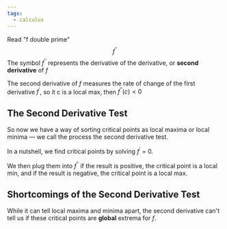```yaml
---
tags:
  - calculus
---
```

Read "f double prime"
$$
f^{''}
$$
The symbol $f^{''}$ represents the derivative of the derivative, or **second derivative** of $f$

The second derivative of $f$ measures the rate of change of the first derivative $f^{'}$, so it c is a local max, then $f^{''}(c) <0$


## The Second Derivative Test 
So now we have a way of sorting critical points as local maxima or local minima — we call the process the second derivative test. 

In a nutshell, we find critical points by solving $f^{'}$ = 0.

We then plug them into $f^{''}$ if the result is positive, the critical point is a local min, and if the result is negative, the critical point is a local max.

## Shortcomings of the Second Derivative Test
While it can tell local maxima and minima apart, the second derivative can't tell us if these critical points are **global** extrema for $f$.

